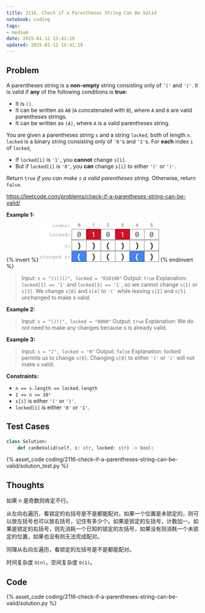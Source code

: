```yaml
---
title: 2116. Check if a Parentheses String Can Be Valid
notebook: coding
tags:
- medium
date: 2025-01-12 15:41:19
updated: 2025-01-12 15:41:19
---
```

## Problem

A parentheses string is a **non-empty** string consisting only of `'('` and `')'`. It is valid if **any** of the following conditions is **true**:

- It is `()`.
- It can be written as `AB` (`A` concatenated with `B`), where `A` and `B` are valid parentheses strings.
- It can be written as `(A)`, where `A` is a valid parentheses string.

You are given a parentheses string `s` and a string `locked`, both of length `n`. `locked` is a binary string consisting only of `'0'`s and `'1'`s. For **each** index `i` of `locked`,

- If `locked[i]` is `'1'`, you **cannot** change `s[i]`.
- But if `locked[i]` is `'0'`, you **can** change `s[i]` to either `'('` or `')'`.

Return `true` _if you can make `s` a valid parentheses string_. Otherwise, return `false`.

<https://leetcode.com/problems/check-if-a-parentheses-string-can-be-valid/>

**Example 1:**

{% invert %}
![case1](2116-check-if-a-parentheses-string-can-be-valid/case1.png)
{% endinvert %}

> Input: `s = "))()))", locked = "010100"`
> Output: `true`
> Explanation: `locked[1] == '1'` and `locked[3] == '1'`, so we cannot change `s[1]` or `s[3]`.
> We change `s[0]` and `s[4]` to `'('` while leaving `s[2]` and `s[5]` unchanged to make s valid.

**Example 2:**

> Input: `s = "()()", locked = "0000"`
> Output: `true`
> Explanation: We do not need to make any changes because s is already valid.

**Example 3:**

> Input: `s = ")", locked = "0"`
> Output: `false`
> Explanation: locked permits us to change `s[0]`.
> Changing `s[0]` to either `'('` or `')'` will not make s valid.

**Constraints:**

- `n == s.length == locked.length`
- `1 <= n <= 10⁵`
- `s[i]` is either `'('` or `')'`.
- `locked[i]` is either `'0'` or `'1'`.

## Test Cases

``` python
class Solution:
    def canBeValid(self, s: str, locked: str) -> bool:
```

{% asset_code coding/2116-check-if-a-parentheses-string-can-be-valid/solution_test.py %}

## Thoughts

如果 n 是奇数则肯定不行。

从左向右遍历，看锁定的右括号是不是都能配对。如果一个位置是未锁定的，则可以放左括号也可以放右括号，记住有多少个。如果是锁定的左括号，计数加一。如果是锁定的右括号，则先消耗一个已知的锁定的左括号，如果没有则消耗一个未锁定的位置，如果也没有则无法完成配对。

同理从右向左遍历，看锁定的左括号是不是都能配对。

时间复杂度 `O(n)`，空间复杂度 `O(1)`。

## Code

{% asset_code coding/2116-check-if-a-parentheses-string-can-be-valid/solution.py %}
